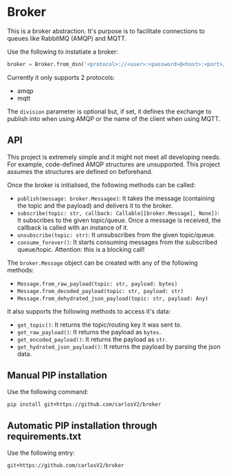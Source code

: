# Broker

This is a broker abstraction. It's purpose is to facilitate connections to queues like
RabbitMQ (AMQP) and MQTT.

Use the following to instatiate a broker:
```python
broker = Broker.from_dsn('<protocol>://<user>:<password>@<host>:<port>/<divsion>')
```

Currently it only supports 2 protocols:
- amqp
- mqtt

The `division` parameter is optional but, if set, it defines the exchange to publish
into when using AMQP or the name of the client when using MQTT.

## API

This project is extremely simple and it might not meet all developing needs. For example,
code-defined AMQP structures are unsupported. This project assumes the structures are
defined on beforehand.

Once the broker is initialised, the following methods can be called:
- `publish(message: broker.Messagee)`: It takes the message (containing the topic and the
  payload) and delivers it to the broker.
- `subscribe(topic: str, callback: Callable[[broker.Message], None])`: It subscribes to the given
  topic/queue. Once a message is received, the callback is called with an instance of it.
- `unsubscribe(topic: str)`: It unsubscribes from the given topic/queue.
- `consume_forever()`: It starts consuming messages from the subscribed queue/topic. Attention: this
  is a blocking call!

The `broker.Message` object can be created with any of the following methods:
- `Message.from_raw_payload(topic: str, payload: bytes)`
- `Message.from_decoded_payload(topic: str, payload: str)`
- `Message.from_dehydrated_json_payload(topic: str, payload: Any)`

It also supports the following methods to access it's data:
- `get_topic()`: It returns the topic/routing key it was sent to.
- `get_raw_payload()`: It returns the payload as `bytes`.
- `get_encoded_payload()`: It returns the payload as `str`.
- `get_hydrated_json_payload()`: It returns the payload by parsing the json data.

## Manual PIP installation
Use the following command:
```
pip install git+https://github.com/carlosV2/broker
```

## Automatic PIP installation through requirements.txt
Use the following entry:
```
git+https://github.com/carlosV2/broker
```
